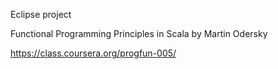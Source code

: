 Eclipse project

Functional Programming Principles in Scala
by Martin Odersky

https://class.coursera.org/progfun-005/